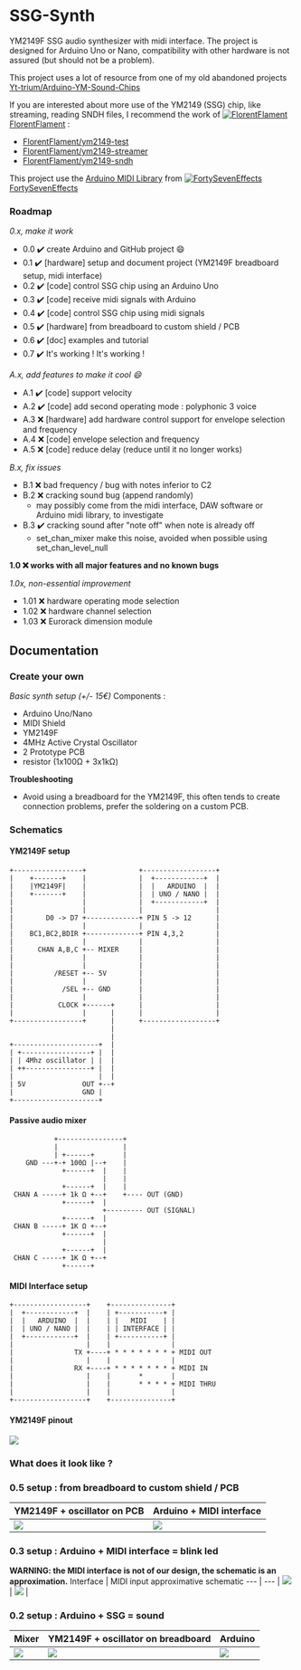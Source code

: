 # SSG-Synth
YM2149F SSG audio synthesizer with midi interface.
The project is designed for Arduino Uno or Nano, compatibility with other hardware is not assured (but should not be a problem).

This project uses a lot of resource from one of my old abandoned projects [Yt-trium/Arduino-YM-Sound-Chips](https://github.com/Yt-trium/Arduino-YM-Sound-Chips)

If you are interested about more use of the YM2149 (SSG) chip, like streaming, reading SNDH files, I recommend the work of [![FlorentFlament](https://avatars2.githubusercontent.com/u/6681007?s=20&v=4) FlorentFlament](https://github.com/FlorentFlament) :
* [FlorentFlament/ym2149-test](https://github.com/FlorentFlament/ym2149-test)
* [FlorentFlament/ym2149-streamer](https://github.com/FlorentFlament/ym2149-streamer)
* [FlorentFlament/ym2149-sndh](https://github.com/FlorentFlament/ym2149-sndh)

This project use the [Arduino MIDI Library](https://github.com/FortySevenEffects/arduino_midi_library) from [![FortySevenEffects](https://avatars2.githubusercontent.com/u/1766006?s=20&v=4) FortySevenEffects](https://github.com/FortySevenEffects)


### Roadmap
*0.x, make it work*
* 0.0 :heavy_check_mark: create Arduino and GitHub project :smile:
* 0.1 :heavy_check_mark: [hardware] setup and document project (YM2149F breadboard setup, midi interface)
* 0.2 :heavy_check_mark: [code] control SSG chip using an Arduino Uno
* 0.3 :heavy_check_mark: [code] receive midi signals with Arduino
* 0.4 :heavy_check_mark: [code] control SSG chip using midi signals
* 0.5 :heavy_check_mark: [hardware] from breadboard to custom shield / PCB
* 0.6 :heavy_check_mark: [doc] examples and tutorial
* 0.7 :heavy_check_mark: It's working ! It's working !

*A.x, add features to make it cool :smile:*
* A.1 :heavy_check_mark: [code] support velocity
* A.2 :heavy_check_mark: [code] add second operating mode : polyphonic 3 voice
* A.3 :x: [hardware] add hardware control support for envelope selection and frequency
* A.4 :x: [code] envelope selection and frequency
* A.5 :x: [code] reduce delay (reduce until it no longer works)

*B.x, fix issues*
* B.1 :x: bad frequency / bug with notes inferior to C2
* B.2 :x: cracking sound bug (append randomly)
  * may possibly come from the midi interface, DAW software or Arduino midi library, to investigate
* B.3 :heavy_check_mark: cracking sound after "note off" when note is already off
  * set_chan_mixer make this noise, avoided when possible using set_chan_level_null

**1.0 :x: works with all major features and no known bugs**

*1.0x, non-essential improvement*
* 1.01 :x: hardware operating mode selection
* 1.02 :x: hardware channel selection
* 1.03 :x: Eurorack dimension module


## Documentation
### Create your own
*Basic synth setup (+/- 15€)*
Components :
* Arduino Uno/Nano
* MIDI Shield
* YM2149F
* 4MHz Active Crystal Oscillator
* 2 Prototype PCB
* resistor (1x100Ω + 3x1kΩ)

**Troubleshooting**
* Avoid using a breadboard for the YM2149F, this often tends to create connection problems, prefer the soldering on a custom PCB.

### Schematics
#### YM2149F setup
```
+-----------------+             +------------------+
|    +-------+    |             |  +------------+  |
|    |YM2149F|    |             |  |   ARDUINO  |  |
|    +-------+    |             |  | UNO / NANO |  |
|                 |             |  +------------+  |
|                 |             |                  |
|        D0 -> D7 +-------------+ PIN 5 -> 12      |
|                 |             |                  |
|    BC1,BC2,BDIR +-------------+ PIN 4,3,2        |
|                 |             |                  |
|      CHAN A,B,C +-- MIXER     |                  |
|                 |             |                  |
|                 |             |                  |
|          /RESET +-- 5V        |                  |
|                 |             |                  |
|            /SEL +-- GND       |                  |
|                 |             |                  |
|           CLOCK +------+      |                  |
|                 |      |      |                  |
+-----------------+      |      +------------------+
                         |
                         |
+---------------------+  |
| +-----------------+ |  |
| | 4Mhz oscillator | |  |
| ++----------------+ |  |
|                     |  |
| 5V              OUT +--+
|                 GND |
+---------------------+
```

#### Passive audio mixer
```
           +----------------+
           |                |
           | +------+       |
    GND ---+-+ 100Ω |--+    |
             +------+  |    |
                       |    |
             +------+  |    |
 CHAN A -----+ 1k Ω +--+    +---- OUT (GND)
             +------+  |
                       +--------- OUT (SIGNAL)
             +------+  |
 CHAN B -----+ 1K Ω +--+
             +------+  |
                       |
             +------+  |
 CHAN C -----+ 1K Ω +--+
             +------+
```

#### MIDI Interface setup
```
+------------------+    +---------------+
|  +------------+  |    | +-----------+ |
|  |   ARDUINO  |  |    | |   MIDI    | |
|  | UNO / NANO |  |    | | INTERFACE | |
|  +------------+  |    | +-----------+ |
|                  |    |               |
|               TX +----+ * * * * * * * + MIDI OUT
|                  |    |               |
|               RX +----+ * * * * * * * + MIDI IN
|                  |    |       *       |
|                  |    |       * * * * + MIDI THRU
|                  |    |               |
+------------------+    +---------------+
```

#### YM2149F pinout
![](doc/media/pin_layout.png)


### What does it look like ?

### 0.5 setup : from breadboard to custom shield / PCB
YM2149F + oscillator on PCB | Arduino + MIDI interface
--- | ---
| ![](doc/media/YM2149F_0_5.png) | ![](doc/media/arduino_0_5.png) |

### 0.3 setup : Arduino + MIDI interface = blink led
**WARNING: the MIDI interface is not of our design, the schematic is an approximation.**
Interface | MIDI input approximative schematic
--- | ---
| ![](doc/media/midi_interface.png) | ![](doc/media/midi_interface_schematic.png) |

### 0.2 setup : Arduino + SSG = sound
Mixer | YM2149F + oscillator on breadboard | Arduino
--- | --- | ---
| ![](doc/media/mixer_0_2.png) | ![](doc/media/YM2149F_0_2.png) | ![](doc/media/arduino_0_2.png) |
